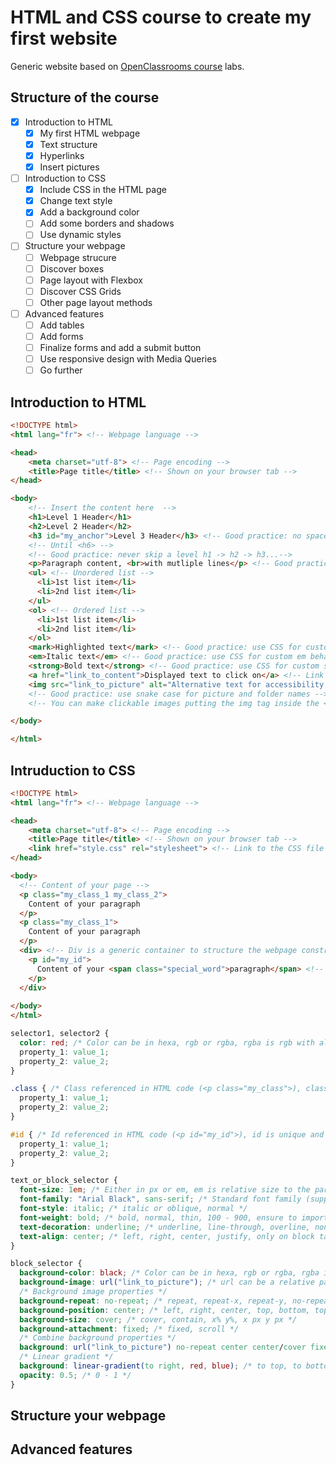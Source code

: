 # HTML and CSS course to create my first website

Generic website based on [OpenClassrooms course](https://openclassrooms.com/fr/courses/1603881-creez-votre-site-web-avec-html5-et-css3) labs.

## Structure of the course

- [x] Introduction to HTML
  - [x] My first HTML webpage
  - [x] Text structure
  - [x] Hyperlinks
  - [x] Insert pictures
- [ ] Introduction to CSS
  - [x] Include CSS in the HTML page
  - [x] Change text style
  - [x] Add a background color
  - [ ] Add some borders and shadows
  - [ ] Use dynamic styles
- [ ] Structure your webpage
  - [ ] Webpage strucure
  - [ ] Discover boxes
  - [ ] Page layout with Flexbox
  - [ ] Discover CSS Grids
  - [ ] Other page layout methods
- [ ] Advanced features
  - [ ] Add tables
  - [ ] Add forms
  - [ ] Finalize forms and add a submit button
  - [ ] Use responsive design with Media Queries
  - [ ] Go further

## Introduction to HTML

```html
<!DOCTYPE html>
<html lang="fr"> <!-- Webpage language -->

<head>
    <meta charset="utf-8"> <!-- Page encoding -->
    <title>Page title</title> <!-- Shown on your browser tab -->
</head>

<body>
    <!-- Insert the content here  -->
    <h1>Level 1 Header</h1>
    <h2>Level 2 Header</h2>
    <h3 id="my_anchor">Level 3 Header</h3> <!-- Good practice: no space or special characters in the anchor id, used in href and CSS styling -->
    <!-- Until <h6> -->
    <!-- Good practice: never skip a level h1 -> h2 -> h3...-->
    <p>Paragraph content, <br>with mutliple lines</p> <!-- Good practice: only one <br> and choose the size of the line break in CSS -->
    <ul> <!-- Unordered list -->
      <li>1st list item</li>
      <li>2nd list item</li>
    </ul>
    <ol> <!-- Ordered list -->
      <li>1st list item</li>
      <li>2nd list item</li>
    </ol>
    <mark>Highlighted text</mark> <!-- Good practice: use CSS for custom mark behaviour -->
    <em>Italic text</em> <!-- Good practice: use CSS for custom em behaviour -->
    <strong>Bold text</strong> <!-- Good practice: use CSS for custom strong behaviour -->
    <a href="link_to_content">Displayed text to click on</a> <!-- Link can be URL, relative path to other file (HTML file will be displayed, other file extensions will be downloaded), anchor using "#my_anchor" which you can combine with a link to another HTML file "relative/path/to/page.html#anchor_id, <target="_blank"> opens a new tab, "mailto:em@iladdress.com" opens e-mail app -->
    <img src="link_to_picture" alt="Alternative text for accessibility and references" title="Text to display on hover"> <!-- src has the same behaviour as href -->
    <!-- Good practice: use snake case for picture and folder names -->
    <!-- You can make clickable images putting the img tag inside the <a></a> tags -->

</body>

</html>
```

## Intruduction to CSS

```html
<!DOCTYPE html>
<html lang="fr"> <!-- Webpage language -->

<head>
    <meta charset="utf-8"> <!-- Page encoding -->
    <title>Page title</title> <!-- Shown on your browser tab -->
    <link href="style.css" rel="stylesheet"> <!-- Link to the CSS file -->
</head>

<body>
  <!-- Content of your page -->
  <p class="my_class_1 my_class_2">
    Content of your paragraph
  </p>
  <p class="my_class_1">
    Content of your paragraph
  </p>
  <div> <!-- Div is a generic container to structure the webpage construction, can be used to group elements -->
    <p id="my_id">
      Content of your <span class="special_word">paragraph</span> <!-- Span is a generic inline container, to reach a single element in a list of them (a word in a paragraph for example) -->
    </p>
  </div>
  
</body>
</html>
```

```css
selector1, selector2 {
  color: red; /* Color can be in hexa, rgb or rgba, rgba is rgb with alpha channel for transparency, set of color examples at https://coolors.co/ */
  property_1: value_1;
  property_2: value_2;
}

.class { /* Class referenced in HTML code (<p class="my_class">), class has a thiner description of elements and can be applied to multiple elements */
  property_1: value_1;
  property_2: value_2;
}

#id { /* Id referenced in HTML code (<p id="my_id">), id is unique and can only be applied to one element */
  property_1: value_1;
  property_2: value_2;
}

text_or_block_selector {
  font-size: 1em; /* Either in px or em, em is relative size to the parent element and is prefered for responsiveness */
  font-family: "Arial Black", sans-serif; /* Standard font family (supported by all browsers): Arial Black, Futura, Helvetica, Impact, Trebuchet MS, Verdana. You can import your own font family using Google Fonts (https://fonts.google.com/) or by using local custom fonts */
  font-style: italic; /* italic or oblique, normal */
  font-weight: bold; /* bold, normal, thin, 100 - 900, ensure to import all weights and styles of the custom font you are using */
  text-decoration: underline; /* underline, line-through, overline, none */
  text-align: center; /* left, right, center, justify, only on block tags <p>, <div>, <h1>... */
}

block_selector {
  background-color: black; /* Color can be in hexa, rgb or rgba, rgba is rgb with alpha channel for transparency */
  background-image: url("link_to_picture"); /* url can be a relative path to a picture or a http(s) link to a picture */
  /* Background image properties */
  background-repeat: no-repeat; /* repeat, repeat-x, repeat-y, no-repeat */
  background-position: center; /* left, right, center, top, bottom, top left, top right, bottom left, bottom right, x% y% */
  background-size: cover; /* cover, contain, x% y%, x px y px */
  background-attachment: fixed; /* fixed, scroll */
  /* Combine background properties */
  background: url("link_to_picture") no-repeat center center/cover fixed;
  /* Linear gradient */
  background: linear-gradient(to right, red, blue); /* to top, to bottom, to left, to right, to top left, to top right, to bottom left, to bottom right, angle, x% y%, color1, color2, gradient examples at https://uigradients.com/, build your own gradients at https://cssgradient.io/ */
  opacity: 0.5; /* 0 - 1 */
}
```

## Structure your webpage

## Advanced features
